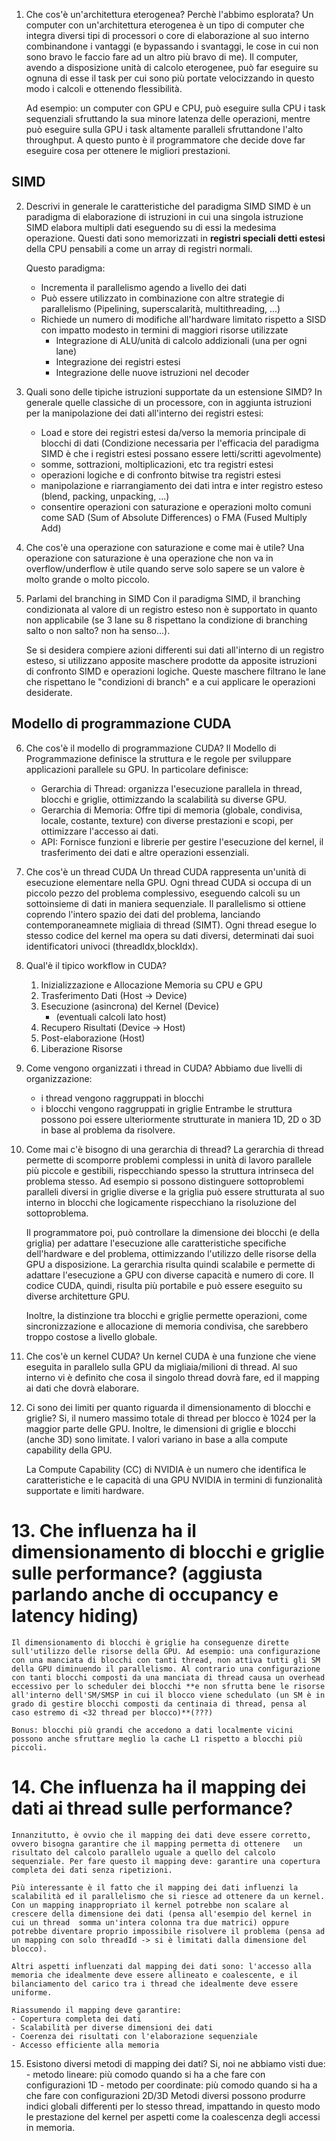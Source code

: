 1. Che cos'è un'architettura eterogenea? Perchè l'abbimo esplorata? 
    Un computer con un'architettura eterogenea è un tipo di computer che integra diversi tipi di processori o core di elaborazione al suo interno combinandone i vantaggi (e bypassando i svantaggi, le cose in cui non sono bravo le faccio fare ad un altro più bravo di me). Il computer, avendo a disposizione unità di calcolo eterogenee, può far eseguire su ognuna di esse il task per cui sono più portate velocizzando in questo modo i calcoli e ottenendo flessibilità. 

    Ad esempio: un computer con GPU e CPU, può eseguire sulla CPU i task sequenziali sfruttando la sua minore latenza delle operazioni, mentre può eseguire sulla GPU i task altamente paralleli sfruttandone l'alto throughput. A questo punto è il programmatore che decide dove far eseguire cosa per ottenere le migliori prestazioni.

## SIMD
2. Descrivi in generale le caratteristiche del paradigma SIMD
    SIMD è un paradigma di elaborazione di istruzioni in cui una singola istruzione SIMD elabora multipli dati eseguendo su di essi la medesima operazione. Questi dati sono memorizzati in __registri speciali detti estesi__ della CPU pensabili a come un array di registri normali.

    Questo paradigma:
    - Incrementa il parallelismo agendo a livello dei dati
    - Può essere utilizzato in combinazione con altre strategie di parallelismo (Pipelining, superscalarità, multithreading, ...)
    - Richiede un numero di modifiche all'hardware limitato rispetto a SISD con impatto modesto in termini di maggiori risorse utilizzate
        - Integrazione di ALU/unità di calcolo addizionali (una per ogni lane)
        - Integrazione dei registri estesi
        - Integrazione delle nuove istruzioni nel decoder

3. Quali sono delle tipiche istruzioni supportate da un estensione SIMD?
    In generale quelle classiche di un processore, con in aggiunta istruzioni per la manipolazione dei dati all'interno dei registri estesi:
    - Load e store dei registri estesi da/verso la memoria principale di blocchi di dati (Condizione necessaria per l'efficacia del paradigma SIMD è che i registri estesi possano essere letti/scritti agevolmente) 
    - somme, sottrazioni, moltiplicazioni, etc tra registri estesi
    - operazioni logiche e di confronto bitwise tra registri estesi
    - manipolazione e riarrangiamento dei dati intra e inter registro esteso (blend, packing, unpacking, ...)
    - consentire operazioni con saturazione e operazioni molto comuni come SAD (Sum of Absolute Differences) o FMA (Fused Multiply Add)

4. Che cos'è una operazione con saturazione e come mai è utile?
    Una operazione con saturazione è una operazione che non va in overflow/underflow è utile quando serve solo sapere se un valore è molto grande o molto piccolo.

5. Parlami del branching in SIMD
    Con il paradigma SIMD, il branching condizionata al valore di un registro esteso non è supportato in quanto non applicabile (se 3 lane su 8 rispettano la condizione di branching salto o non salto? non ha senso...).

    Se si desidera compiere azioni differenti sui dati all'interno di un registro esteso, si utilizzano apposite maschere prodotte da apposite istruzioni di confronto SIMD e operazioni logiche. Queste maschere filtrano le lane che rispettano le "condizioni di branch" e a cui applicare le operazioni desiderate.

## Modello di programmazione CUDA
6. Che cos'è il modello di programmazione CUDA?
    Il Modello di Programmazione definisce la struttura e le regole per sviluppare applicazioni parallele su GPU. In particolare definisce:
    - Gerarchia di Thread: organizza l'esecuzione parallela in thread, blocchi e griglie, ottimizzando la scalabilità su diverse GPU.
    - Gerarchia di Memoria: Offre tipi di memoria (globale, condivisa, locale, costante, texture) con diverse prestazioni e scopi, per ottimizzare l'accesso ai dati.
    - API: Fornisce funzioni e librerie per gestire l'esecuzione del kernel, il trasferimento dei dati e altre operazioni essenziali.

7. Che cos'è un thread CUDA
    Un thread CUDA rappresenta un'unità di esecuzione elementare nella GPU. Ogni thread CUDA si occupa di un piccolo pezzo del problema complessivo, eseguendo calcoli su un sottoinsieme di dati in maniera sequenziale. Il parallelismo si ottiene coprendo l'intero spazio dei dati del problema, lanciando contemporaneamnete migliaia di thread (SIMT). Ogni thread esegue lo stesso codice del kernel ma opera su dati diversi, determinati dai suoi identificatori univoci (threadIdx,blockIdx).

8. Qual'è il tipico workflow in CUDA?
    1. Inizializzazione e Allocazione Memoria su CPU e GPU 
    2. Trasferimento Dati (Host → Device)
    3. Esecuzione (asincrona) del Kernel (Device)
        - (eventuali calcoli lato host)
    4. Recupero Risultati (Device → Host)
    5. Post-elaborazione (Host)
    6. Liberazione Risorse

9. Come vengono organizzati i thread in CUDA?
    Abbiamo due livelli di organizzazione:
    - i thread vengono raggruppati in blocchi
    - i blocchi vengono raggruppati in griglie
    Entrambe le struttura possono poi essere ulteriormente strutturate in maniera 1D, 2D o 3D in base al problema da risolvere.

10. Come mai c'è bisogno di una gerarchia di thread?
    La gerarchia di thread permette di scomporre problemi complessi in unità di lavoro parallele più piccole e gestibili, rispecchiando spesso la struttura intrinseca del problema stesso. Ad esempio si possono distinguere sottoproblemi paralleli diversi in griglie diverse e la griglia può essere strutturata al suo interno in blocchi che logicamente rispecchiano la risoluzione del sottoproblema.
    
    Il programmatore poi, può controllare la dimensione dei blocchi (e della griglia) per adattare l'esecuzione alle caratteristiche specifiche dell'hardware e del problema, ottimizzando l'utilizzo delle risorse della GPU a disposizione. La gerarchia risulta quindi scalabile e permette di adattare l'esecuzione a GPU con diverse capacità e numero di core. Il codice CUDA, quindi, risulta più portabile e può essere eseguito su diverse architetture GPU.

    Inoltre, la distinzione tra blocchi e griglie permette operazioni, come sincronizzazione e allocazione di memoria condivisa, che sarebbero troppo costose a livello globale.

11. Che cos'è un kernel CUDA? 
    Un kernel CUDA è una funzione che viene eseguita in parallelo sulla GPU da migliaia/milioni di thread. Al suo interno vi è definito che cosa il singolo thread dovrà fare, ed il mapping ai dati che dovrà elaborare.

12. Ci sono dei limiti per quanto riguarda il dimensionamento di blocchi e griglie?
    Si, il numero massimo totale di thread per blocco è 1024 per la maggior parte delle GPU. Inoltre, le dimensioni di griglie e blocchi (anche 3D) sono limitate. I valori variano in base a alla compute capability della GPU.

    La Compute Capability (CC) di NVIDIA è un numero che identifica le caratteristiche e le capacità di una GPU NVIDIA in termini di funzionalità supportate e limiti hardware.

# 13. Che influenza ha il dimensionamento di blocchi e griglie sulle performance? (aggiusta parlando anche di occupancy e latency hiding)
    Il dimensionamento di blocchi è griglie ha conseguenze dirette sull'utilizzo delle risorse della GPU. Ad esempio: una configurazione con una manciata di blocchi con tanti thread, non attiva tutti gli SM della GPU diminuendo il parallelismo. Al contrario una configurazione con tanti blocchi composti da una manciata di thread causa un overhead eccessivo per lo scheduler dei blocchi **e non sfrutta bene le risorse all'interno dell'SM/SMSP in cui il blocco viene schedulato (un SM è in grado di gestire blocchi composti da centinaia di thread, pensa al caso estremo di <32 thread per blocco)**(???)

    Bonus: blocchi più grandi che accedono a dati localmente vicini possono anche sfruttare meglio la cache L1 rispetto a blocchi più piccoli.

# 14. Che influenza ha il mapping dei dati ai thread sulle performance?
    Innanzitutto, è ovvio che il mapping dei dati deve essere corretto, ovvero bisogna garantire che il mapping permetta di ottenere   un risultato del calcolo parallelo uguale a quello del calcolo sequenziale. Per fare questo il mapping deve: garantire una copertura completa dei dati senza ripetizioni.

    Più interessante è il fatto che il mapping dei dati influenzi la scalabilità ed il parallelismo che si riesce ad ottenere da un kernel. Con un mapping inappropriato il kernel potrebbe non scalare al crescere della dimensione dei dati (pensa all'esempio del kernel in cui un thread  somma un'intera colonna tra due matrici) oppure potrebbe diventare proprio impossibile risolvere il problema (pensa ad un mapping con solo threadId -> si è limitati dalla dimensione del blocco).

    Altri aspetti influenzati dal mapping dei dati sono: l'accesso alla memoria che idealmente deve essere allineato e coalescente, e il bilanciamento del carico tra i thread che idealmente deve essere uniforme.

    Riassumendo il mapping deve garantire:
    - Copertura completa dei dati
    - Scalabilità per diverse dimensioni dei dati
    - Coerenza dei risultati con l'elaborazione sequenziale
    - Accesso efficiente alla memoria

15. Esistono diversi metodi di mapping dei dati?
    Si, noi ne abbiamo visti due:
        - metodo lineare: più comodo quando si ha a che fare con configurazioni 1D
        - metodo per coordinate: più comodo quando si ha a che fare con configurazioni 2D/3D 
    Metodi diversi possono produrre indici globali differenti per lo stesso thread, impattando in questo modo le prestazione del kernel per aspetti come la coalescenza degli accessi in memoria.




